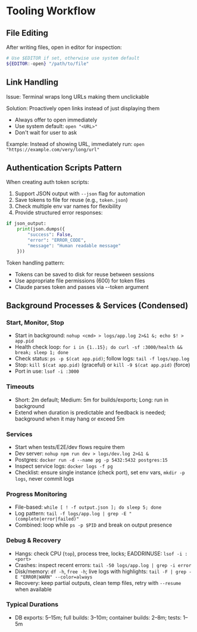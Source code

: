 # Tooling Workflow

## File Editing

After writing files, open in editor for inspection:

```bash
# Use $EDITOR if set, otherwise use system default
${EDITOR:-open} "/path/to/file"
```

## Link Handling

Issue: Terminal wraps long URLs making them unclickable

Solution: Proactively open links instead of just displaying them

- Always offer to open immediately
- Use system default: `open "<URL>"`
- Don't wait for user to ask

Example: Instead of showing URL, immediately run:
`open "https://example.com/very/long/url"`

## Authentication Scripts Pattern

When creating auth token scripts:

1. Support JSON output with `--json` flag for automation
2. Save tokens to file for reuse (e.g., `token.json`)
3. Check multiple env var names for flexibility
4. Provide structured error responses:

```python
if json_output:
    print(json.dumps({
        "success": False,
        "error": "ERROR_CODE",
        "message": "Human readable message"
    }))
```

Token handling pattern:

- Tokens can be saved to disk for reuse between sessions
- Use appropriate file permissions (600) for token files
- Claude parses token and passes via --token argument

## Background Processes & Services (Condensed)
### Start, Monitor, Stop
- Start in background: `nohup <cmd> > logs/app.log 2>&1 &; echo $! > app.pid`
- Health check loop: `for i in {1..15}; do curl -sf :3000/health && break; sleep 1; done`
- Check status: `ps -p $(cat app.pid)`; follow logs: `tail -f logs/app.log`
- Stop: `kill $(cat app.pid)` (graceful) or `kill -9 $(cat app.pid)` (force)
- Port in use: `lsof -i :3000`

### Timeouts
- Short: 2m default; Medium: 5m for builds/exports; Long: run in background
- Extend when duration is predictable and feedback is needed; background when it may hang or exceed 5m

### Services
- Start when tests/E2E/dev flows require them
- Dev server: `nohup npm run dev > logs/dev.log 2>&1 &`
- Postgres: `docker run -d --name pg -p 5432:5432 postgres:15`
- Inspect service logs: `docker logs -f pg`
- Checklist: ensure single instance (check port), set env vars, `mkdir -p logs`, never commit logs

### Progress Monitoring
- File-based: `while [ ! -f output.json ]; do sleep 5; done`
- Log pattern: `tail -f logs/app.log | grep -E "(complete|error|failed)"`
- Combined: loop while `ps -p $PID` and break on output presence

### Debug & Recovery
- Hangs: check CPU (`top`), process tree, locks; EADDRINUSE: `lsof -i :<port>`
- Crashes: inspect recent errors: `tail -50 logs/app.log | grep -i error`
- Disk/memory: `df -h`, `free -h`; live logs with highlights: `tail -F | grep -E "ERROR|WARN" --color=always`
- Recovery: keep partial outputs, clean temp files, retry with `--resume` when available

### Typical Durations
- DB exports: 5–15m; full builds: 3–10m; container builds: 2–8m; tests: 1–5m
